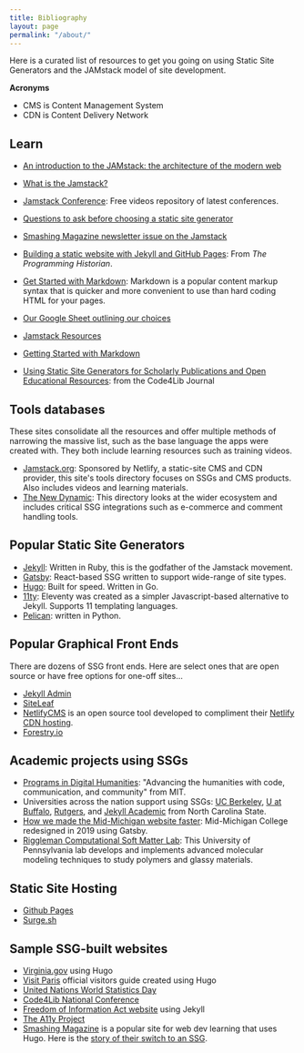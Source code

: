 ```yaml
---
title: Bibliography
layout: page
permalink: "/about/"
---
```


Here is a curated list of resources to get you going on using Static Site Generators and the JAMstack model of site development.

**Acronyms**

* CMS is Content Management System
* CDN is Content Delivery Network

## Learn

* [An introduction to the JAMstack: the architecture of the modern web](https://www.freecodecamp.org/news/an-introduction-to-the-jamstack-the-architecture-of-the-modern-web-c4a0d128d9ca/)
* [What is the Jamstack?](http://)
* [Jamstack Conference](https://jamstackconf.com/): Free videos repository of latest conferences.
* [Questions to ask before choosing a static site generator](https://www.ample.co/blog/questions-to-ask-before-choosing-a-static-site-generator)
* [Smashing Magazine newsletter issue on the Jamstack](https://mailchi.mp/smashingmagazine/smashing-newsletter-293-jamstack-headless-static-site-generators)
* [Building a static website with Jekyll and GitHub Pages](https://programminghistorian.org/en/lessons/building-static-sites-with-jekyll-github-pages): From *The Programming Historian*.
* [Get Started with Markdown](https://www.markdownguide.org/getting-started/): Markdown is a popular content markup syntax that is quicker and more convenient to use than hard coding HTML for your pages.

* [Our Google Sheet outlining our choices](https://docs.google.com/spreadsheets/d/1gkAqEPK-7lSijFhsh0xdPb3e2cZjxTsQ63yuBcBDxUo/edit?usp=sharing)
* [Jamstack Resources](https://jamstack.org/resources/)
* [Getting Started with Markdown](https://www.markdownguide.org/getting-started/)
* [Using Static Site Generators for Scholarly Publications and Open Educational Resources](https://journal.code4lib.org/articles/13861): from the Code4Lib Journal

## Tools databases

These sites consolidate all the resources and offer multiple methods of narrowing the massive list, such as the base language the apps were created with. They both include learning resources such as training videos.

* [Jamstack.org](https://jamstack.org/): Sponsored by Netlify, a static-site CMS and CDN provider, this site's tools directory focuses on SSGs and CMS products. Also includes videos and learning materials.
* [The New Dynamic](https://www.tnd.dev/): This directory looks at the wider ecosystem and includes critical SSG integrations such as e-commerce and comment handling tools.
## Popular Static Site Generators

* [Jekyll](https://jekyllrb.com/): Written in Ruby, this is the godfather of the Jamstack movement.
* [Gatsby](https://www.gatsbyjs.com/): React-based SSG written to support wide-range of site types.
* [Hugo](https://gohugo.io/): Built for speed. Written in Go.
* [11ty](https://www.11ty.dev/): Eleventy was created as a simpler Javascript-based alternative to Jekyll. Supports 11 templating languages.
* [Pelican](https://blog.getpelican.com/): written in Python.

## Popular Graphical Front Ends

There are dozens of SSG front ends. Here are select ones that are open source or have free options for one-off sites...

* [Jekyll Admin](https://jekyll.github.io/jekyll-admin/)
* [SiteLeaf](https://www.siteleaf.com/)
* [NetlifyCMS](https://www.netlifycms.org/) is an open source tool developed to compliment their [Netlify CDN hosting](https://www.netlify.com/).
* [Forestry.io]()
## Academic projects using SSGs

* [Programs in Digital Humanities](https://digitalhumanities.mit.edu/): "Advancing the humanities with code, communication, and community" from MIT. 
* Universities across the nation support using SSGs: [UC Berkeley](https://www.ocf.berkeley.edu/docs/services/web/jekyll/),  [U at Buffalo](https://research.lib.buffalo.edu/dh/share), [Rutgers](https://dh.rutgers.edu/event/hugo-websites-1/), and [Jekyll Academic](https://ncsu-libraries.github.io/jekyll-academic-docs/) from North Carolina State.
* [How we made the Mid-Michigan website faster](https://www.midmich.edu/community/about-mmcc/college-governance/board-trustees/midmonth/midmonth-2019/midmonth-march-2019/how-we-made-mid-web-site-front-page-faster): Mid-Michigan College redesigned in 2019 using Gatsby.
* [Riggleman Computational Soft Matter Lab](http://rrgroup.seas.upenn.edu/): This University of Pennsylvania lab develops and implements advanced molecular modeling techniques to study polymers and glassy materials.

## Static Site Hosting

* [Github Pages](https://pages.github.com/)
* [Surge.sh](https://surge.sh/)
## Sample SSG-built websites

* [Virginia.gov](https://www.virginia.gov/) using Hugo
* [Visit Paris](https://www.visitparisregion.com/en) official visitors guide created using Hugo
* [United Nations World Statistics Day ](https://worldstatisticsday.org/)
* [Code4Lib National Conference](https://2021.code4lib.org/)
* [Freedom of Information Act website](https://foia.gov/) using Jekyll
* [The A11y Project](https://www.a11yproject.com/)
* [Smashing Magazine](https://www.smashingmagazine.com/) is a popular site for web dev learning that uses Hugo. Here is the [story of their switch to an SSG](https://www.smashingmagazine.com/2017/03/a-little-surprise-is-waiting-for-you-here/).
